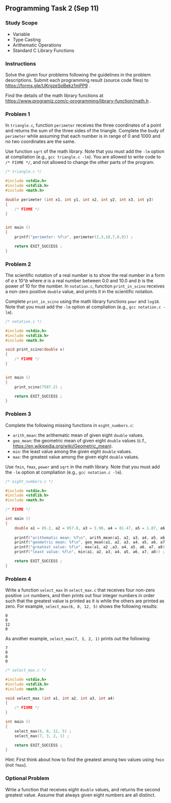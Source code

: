 ## Programming Task 2 (Sep 11)

### Study Scope

 * Variable
 * Type Casting
 * Arithematic Operations
 * Standard C Library Functions

### Instructions
Solve the given four problems following the guidelines in the problem descriptions.
Submit each programming result (source code files) to https://forms.gle/UKrgzeSpBekz1mPP9 .

Find the details of the math library functions at https://www.programiz.com/c-programming/library-function/math.h .

### Problem 1
In ``triangle.c``, function ``perimeter`` receives the three coordinates of a point and returns the sum of the three sides of the triangle.
Complete the budy of ``perimeter`` while assuming that each number is in range of 0 and 1000 and no two coordinates are the same.

Use function ``sqrt`` of the math library. Note that you must add the ``-lm`` option at compliation (e.g., ``gcc triangle.c -lm``).
You are allowed to write code to ``/* FIXME */``, and not allowed to change the other parts of the program.

```C
/* triangle.c */

#include <stdio.h>
#include <stdlib.h>
#include <math.h>

double perimeter (int x1, int y1, int x2, int y2, int x3, int y3)
{
	/* FIXME */
}


int main () 
{
	printf("perimeter: %f\n", perimeter(2,3,10,7,8,9)) ;

	return EXIT_SUCCESS ;
}
```

### Problem 2

The scientific notation of a real number is to show the real number in a form of *a* x 10^*b* where *a* is a real number between 0.0 and 10.0 and *b* is the power of 10 for the number.
In ``notation.c``, function ``print_in_scino`` receives a non-zero positive ``double`` value, and prints it in the scientific notation.

Complete ``print_in_scino`` using the math library functions ``powr`` and ``log10``.
Note that you must add the ``-lm`` option at compliation (e.g., ``gcc notation.c -lm``).

```C
/* notation.c */

#include <stdio.h>
#include <stdlib.h>
#include <math.h>

void print_scino(double v)
{
	/* FIXME */
}


int main () 
{
	print_scino(7587.2) ;

	return EXIT_SUCCESS ;
}
```


### Problem 3

Complete the following missing functions in ``eight_numbers.c``:

* ``arith_mean``: the arithematic mean of given eight ``double`` values.
* ``geo_mean``: the geometric mean of given eight ``double`` values (c.f., https://en.wikipedia.org/wiki/Geometric_mean).
* ``min``: the least value among the given eight ``double`` values.
* ``max``: the greatest value among the given eight ``double`` values.

Use ``fmin``, ``fmax``, ``power`` and ``sqrt`` in the math library.
Note that you must add the ``-lm`` option at compliation (e.g., ``gcc notation.c -lm``).

```C
/* eight_numbers.c */

#include <stdio.h>
#include <stdlib.h>
#include <math.h>

/* FIXME */

int main () 
{
	double a1 = 85.2, a2 = 857.8, a3 = 5.98, a4 = 81.47, a5 = 1.87, a6 = 733.8, a7 = 90.7, a8 = 66.21 ;
	
	printf("arithematic mean: %f\n", arith_mean(a1, a2, a3, a4, a5, a6, a7, a8)) ;
	printf("geometric mean: %f\n", geo_mean(a1, a2, a3, a4, a5, a6, a7, a8)) ;
	printf("greatest value: %f\n", max(a1, a2 ,a3, a4, a5, a6, a7, a8)) ;
	printf("least value: %f\n", min(a1, a2, a3, a4, a5, a6, a7, a8)) ;

	return EXIT_SUCCESS ;
}
```

### Problem 4
Write a function ``select_max`` in ``select_max.c`` that receives four non-zero positive ``int`` numbers,
and then prints out four integer numbers in order such that the greatest value is printed as it is while the others are printed as zero.
For example, ``select_max(6, 8, 12, 5)`` shows the following results:
```
0
0
12
0
```
As another example, ``select_max(7, 3, 2, 1)`` prints out the following:
```
7
0
0
0
```

```C
/* select_max.c */

#include <stdio.h>
#include <stdlib.h>
#include <math.h>

void select_max (int a1, int a2, int a3, int a4)
{
	/* FIXME */
}

int main () 
{
	select_max(6, 8, 12, 5) ;
	select_max(7, 3, 2, 1) ;

	return EXIT_SUCCESS ;
}
```

Hint: First think about how to find the greatest among two values using ``fmin`` (not ``fmax``).

### Optional Problem

Wrtie a function that receives eight ``double`` values, and returns the second greatest value. Assume that always given eight numbers are all distinct.




